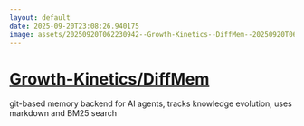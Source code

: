 ```yaml
---
layout: default
date: 2025-09-20T23:08:26.940175
image: assets/20250920T062230942--Growth-Kinetics--DiffMem--20250920T065213027--cropped.png
---
```


# [Growth-Kinetics/DiffMem](https://github.com/Growth-Kinetics/DiffMem)

git-based memory backend for AI agents, tracks knowledge evolution, uses markdown and BM25 search
